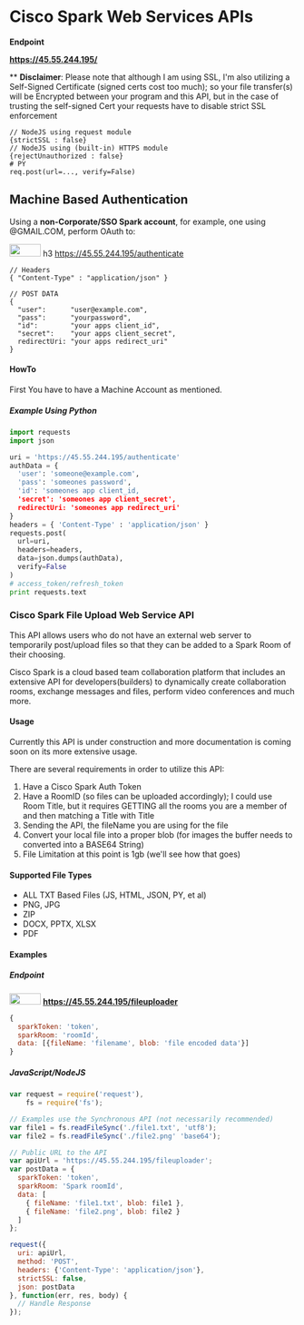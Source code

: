 # Cisco Spark Web Services APIs

__Endpoint__

__https://45.55.244.195/__

** __Disclaimer__: Please note that although I am using SSL, I'm also utilizing a Self-Signed Certificate (signed certs cost too much); so your file transfer(s) will be Encrypted between your program and this API, but in the case of trusting the self-signed Cert your requests have to disable strict SSL enforcement

```
// NodeJS using request module
{strictSSL : false}
// NodeJS using (built-in) HTTPS module
{rejectUnauthorized : false}
# PY
req.post(url=..., verify=False)
```

## Machine Based Authentication

Using a __non-Corporate/SSO Spark account__, for example, one using @GMAIL.COM, perform OAuth to:

<img src='http://citydilse.com/images/pr.jpg' width=55 height=22> h3 https://45.55.244.195/authenticate

```
// Headers
{ "Content-Type" : "application/json" }

// POST DATA
{
  "user":      "user@example.com",
  "pass":      "yourpassword",
  "id":        "your apps client_id",
  "secret":    "your apps client_secret",
  redirectUri: "your apps redirect_uri"
}
```

#### HowTo

First You have to have a Machine Account as mentioned.

##### Example Using Python

``` python
import requests
import json

uri = 'https://45.55.244.195/authenticate'
authData = {
  'user': 'someone@example.com',
  'pass': 'someones password',
  'id': 'someones app client_id,
  'secret': 'someones app client_secret',
  redirectUri: 'someones app redirect_uri'
}
headers = { 'Content-Type' : 'application/json' }
requests.post(
  url=uri,
  headers=headers,
  data=json.dumps(authData),
  verify=False
)
# access_token/refresh_token
print requests.text

```

### Cisco Spark File Upload Web Service API

This API allows users who do not have an external web server to temporarily post/upload files so that they can be added to a Spark Room of their choosing.

Cisco Spark is a cloud based team collaboration platform that includes an extensive API for developers(builders) to dynamically create collaboration rooms, exchange messages and files, perform video conferences and much more.

#### Usage

Currently this API is under construction and more documentation is coming soon on its more extensive usage.

There are several requirements in order to utilize this API:

1. Have a Cisco Spark Auth Token
2. Have a RoomID (so files can be uploaded accordingly); I could use Room Title, but it requires GETTING all the rooms you are a member of and then matching a Title with Title
3. Sending the API, the fileName you are using for the file
4. Convert your local file into a proper blob (for images the buffer needs to converted into a BASE64 String)
5. File Limitation at this point is 1gb (we'll see how that goes)

#### Supported File Types

* ALL TXT Based Files (JS, HTML, JSON, PY, et al)
* PNG, JPG
* ZIP
* DOCX, PPTX, XLSX
* PDF

#### Examples

##### Endpoint

<img src='http://citydilse.com/images/pr.jpg' width=55 height=20> __https://45.55.244.195/fileuploader__

```javascript
{
  sparkToken: 'token',
  sparkRoom: 'roomId',
  data: [{fileName: 'filename', blob: 'file encoded data'}]
}
```

##### JavaScript/NodeJS

```javascript
var request = require('request'),
    fs = require('fs');

// Examples use the Synchronous API (not necessarily recommended)
var file1 = fs.readFileSync('./file1.txt', 'utf8');
var file2 = fs.readFileSync('./file2.png' 'base64');

// Public URL to the API
var apiUrl = 'https://45.55.244.195/fileuploader';
var postData = {
  sparkToken: 'token',
  sparkRoom: 'Spark roomId',
  data: [
    { fileName: 'file1.txt', blob: file1 },
    { fileName: 'file2.png', blob: file2 }
  ]
};

request({
  uri: apiUrl,
  method: 'POST',
  headers: {'Content-Type': 'application/json'},
  strictSSL: false,
  json: postData
}, function(err, res, body) {
  // Handle Response
});
```
